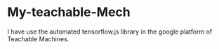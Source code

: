 # My-teachable-Mech
I have use the automated tensorflow.js library in the google platform of Teachable Machines.
